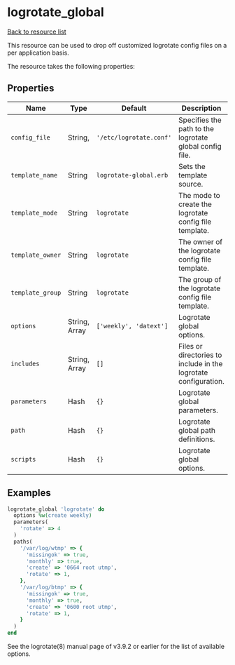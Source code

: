 # logrotate_global

[Back to resource list](../README.md#resources)

This resource can be used to drop off customized logrotate config files on a per application basis.

The resource takes the following properties:

## Properties

| Name             | Type          | Default                 | Description                                                     |
| ---------------- | ------------- | ----------------------- | --------------------------------------------------------------- |
| `config_file`    | String,       | `'/etc/logrotate.conf'` | Specifies the path to the logrotate global config file.         |
| `template_name`  | String        | `logrotate-global.erb`  | Sets the template source.                                       |
| `template_mode`  | String        | `logrotate`             | The mode to create the logrotate config file template.          |
| `template_owner` | String        | `logrotate`             | The owner of the logrotate config file template.                |
| `template_group` | String        | `logrotate`             | The group of the logrotate config file template.                |
| `options`        | String, Array | `['weekly', 'datext']`  | Logrotate global options.                                       |
| `includes`       | String, Array | `[]`                    | Files or directories to include in the logrotate configuration. |
| `parameters`     | Hash          | `{}`                    | Logrotate global parameters.                                    |
| `path`           | Hash          | `{}`                    | Logrotate global path definitions.                              |
| `scripts`        | Hash          | `{}`                    | Logrotate global options.                                       |

## Examples

```ruby
logrotate_global 'logrotate' do
  options %w(create weekly)
  parameters(
    'rotate' => 4
  )
  paths(
    '/var/log/wtmp' => {
      'missingok' => true,
      'monthly' => true,
      'create' => '0664 root utmp',
      'rotate' => 1,
    },
    '/var/log/btmp' => {
      'missingok' => true,
      'monthly' => true,
      'create' => '0600 root utmp',
      'rotate' => 1,
    }
  )
end
```

See the logrotate(8) manual page of v3.9.2 or earlier for the list of available options.
